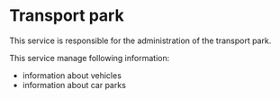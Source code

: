 # Transport park

This service is responsible for the administration of the transport park. 

This service manage following information: 
- information about vehicles 
- information about car parks